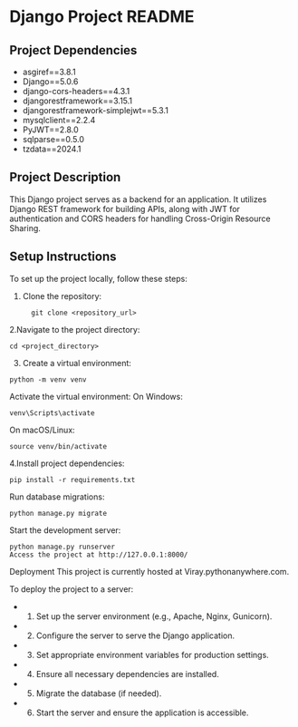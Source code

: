 # Django Project README

## Project Dependencies
- asgiref==3.8.1
- Django==5.0.6
- django-cors-headers==4.3.1
- djangorestframework==3.15.1
- djangorestframework-simplejwt==5.3.1
- mysqlclient==2.2.4
- PyJWT==2.8.0
- sqlparse==0.5.0
- tzdata==2024.1

## Project Description
This Django project serves as a backend for an application. It utilizes Django REST framework for building APIs, along with JWT for authentication and CORS headers for handling Cross-Origin Resource Sharing.

## Setup Instructions
To set up the project locally, follow these steps:

1. Clone the repository:
     ```
       git clone <repository_url>
   ```
2.Navigate to the project directory:
 ```
 cd <project_directory>
```

3. Create a virtual environment:
```
python -m venv venv
```
Activate the virtual environment:
On Windows:
```
venv\Scripts\activate
```
On macOS/Linux:
```
source venv/bin/activate
```
4.Install project dependencies:
```
pip install -r requirements.txt
```
Run database migrations:
```
python manage.py migrate
```
Start the development server:
```
python manage.py runserver
Access the project at http://127.0.0.1:8000/
```

Deployment
This project is currently hosted at Viray.pythonanywhere.com.

To deploy the project to a server:

- 1. Set up the server environment (e.g., Apache, Nginx, Gunicorn).
- 2. Configure the server to serve the Django application.
- 3. Set appropriate environment variables for production settings.
- 4. Ensure all necessary dependencies are installed.
- 5. Migrate the database (if needed).
- 6. Start the server and ensure the application is accessible.
